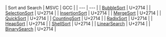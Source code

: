| Sort and Search | MSVC | GCC |
| --- | --- |
| [BubbleSort](/Algorithms/BubbleSort) | U+2714 |
| [SelectionSort](/Algorithms/SelectionSort) | U+2714 |
| [InsertionSort](/Algorithms/InsertionSort) | U+2714 |
| [MergeSort](/Algorithms/MergeSort) | U+2714 |
| [QuickSort](/Algorithms/QuickSort) | U+2714 |
| [CountingSort](/Algorithms/CountingSort) | U+2714 |
| [RadixSort](/Algorithms/RadixSort) | U+2714 |
| [HeapSort](/Algorithms/HeapSort) | U+2714 |
| [ShellSort](/Algorithms/ShellSort) | U+2714 |
| [LinearSearch](/Algorithms/LinearSearch) | U+2714 |
| [BinarySearch](/Algorithms/BinarySearch) | U+2714 |
